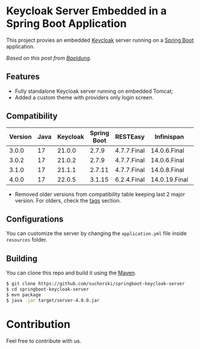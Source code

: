 # Keycloak Server Embedded in a Spring Boot Application

This project provies an embedded [Keycloak](https://www.keycloak.org) server running on a [Spring Boot](https://spring.io/projects/spring-boot) application.

_Based on this post from [Baeldung](https://www.baeldung.com/keycloak-embedded-in-spring-boot-app)._

## Features

- Fully standalone Keycloak server running on embedded Tomcat;
- Added a custom theme with providers only login screen.

## Compatibility

| Version | Java | Keycloak | Spring Boot | RESTEasy | Infinispan | Liquibase |
| - | - | - | - | - | - | - |
| 3.0.0 | 17 | 21.0.0 | 2.7.9 | 4.7.7.Final | 14.0.6.Final | 4.16.1 |
| 3.0.2 | 17 | 21.0.2 | 2.7.9 | 4.7.7.Final | 14.0.6.Final | 4.16.1 |
| 3.1.0 | 17 | 21.1.1 | 2.7.11 | 4.7.7.Final | 14.0.8.Final | 4.20.0 |
| 4.0.0 | 17 | 22.0.5 | 3.1.15 | 6.2.4.Final | 14.0.19.Final | 4.23.2 |

* Removed older versions from compatibility table keeping last 2 major version. For olders, check the [tags](https://github.com/suchorski/springboot-keycloak-server/tags) section.

## Configurations

You can customize the server by changing the `application.yml` file inside `resources` folder.

## Building

You can clone this repo and build it using the [Maven](https://maven.apache.org/).

```bash
$ git clone https://github.com/suchorski/springboot-keycloak-server
$ cd springboot-keycloak-server
$ mvn package
$ java -jar target/server-4.0.0.jar
```

# Contribution

Feel free to contribute with us.
